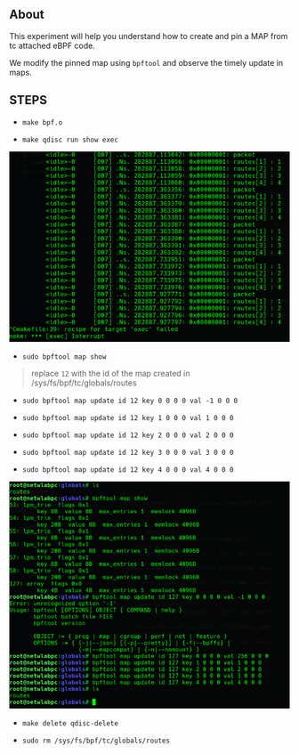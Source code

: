 ## About
This experiment will help you understand how to create and pin a MAP from
tc attached eBPF code.

We modify the pinned map using `bpftool` and observe the timely update in maps.

## STEPS
* `make bpf.o`

* `make qdisc run show exec`

![Output](img/log.png)

* `sudo bpftool map show`

> replace `12` with the id of the map created in /sys/fs/bpf/tc/globals/routes

* `sudo bpftool map update id 12 key 0 0 0 0 val -1 0 0 0`

* `sudo bpftool map update id 12 key 1 0 0 0 val 1 0 0 0`

* `sudo bpftool map update id 12 key 2 0 0 0 val 2 0 0 0`

* `sudo bpftool map update id 12 key 3 0 0 0 val 3 0 0 0`

* `sudo bpftool map update id 12 key 4 0 0 0 val 4 0 0 0`

![Image of bpftool output](img/commands-bpftool.png)

* `make delete qdisc-delete`

* `sudo rm /sys/fs/bpf/tc/globals/routes`
